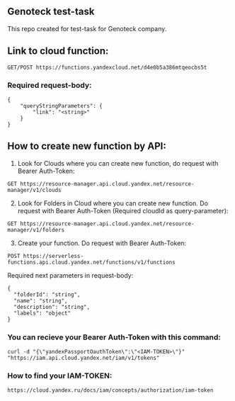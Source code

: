 ## Genoteck test-task
This repo created for test-task for Genoteck company.

## Link to cloud function:
```
GET/POST https://functions.yandexcloud.net/d4e0b5a386mtqeocbs5t
```
### Required request-body:

```
{
    "queryStringParameters": {
        "link": "<string>"
    }
}
```


## How to create new function by API:

1) Look for Clouds where you can create new function, do request with Bearer Auth-Token:
```
GET https://resource-manager.api.cloud.yandex.net/resource-manager/v1/clouds
```

2) Look for Folders in Cloud where you can create new function. Do request with Bearer Auth-Token (Required cloudId as query-parameter):
```
GET https://resource-manager.api.cloud.yandex.net/resource-manager/v1/folders
```

3) Create your function. Do request with Bearer Auth-Token:
```
POST https://serverless-functions.api.cloud.yandex.net/functions/v1/functions
```
Required next parameters in request-body:
```
{
  "folderId": "string",
  "name": "string",
  "description": "string",
  "labels": "object"
}
```

### You can recieve your Bearer Auth-Token with this command:
```
curl -d "{\"yandexPassportOauthToken\":\"<IAM-TOKEN>\"}" "https://iam.api.cloud.yandex.net/iam/v1/tokens"
```
### How to find your IAM-TOKEN:
```
https://cloud.yandex.ru/docs/iam/concepts/authorization/iam-token
```